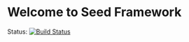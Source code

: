 Welcome to Seed Framework
====

Status: [![Build Status](https://travis-ci.org/fungos/seed.svg?branch=master)](https://travis-ci.org/fungos/seed)
